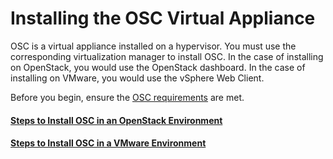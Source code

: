 # Installing the OSC Virtual Appliance

OSC is a virtual appliance installed on a hypervisor. You must use the corresponding virtualization manager to install OSC. In the case of installing on OpenStack, you would use the OpenStack dashboard. In the case of installing on VMware, you would use the vSphere Web Client.

Before you begin, ensure the [OSC requirements](https://github.com/opensecuritycontroller/opensecuritycontroller.org/compare/requirements.md) are met.


#### [Steps to Install OSC in an OpenStack Environment](./installing_ost.md)

#### [Steps to Install OSC in a VMware Environment](./installing_vmware.md)
